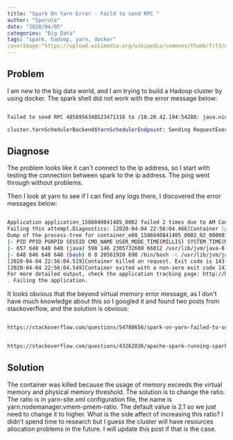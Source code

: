 ```yaml
---
title: "Spark On Yarn Error - Faild to send RPC "
author: "Sporule"
date: "2020/04/05"
categories: "Big Data"
tags: "spark, hadoop, yarn, docker"
coverImage:"https://upload.wikimedia.org/wikipedia/commons/thumb/f/f3/Apache_Spark_logo.svg/1920px-Apache_Spark_logo.svg.png"
---
```



## Problem

I am new to the big data world, and I am trying to build a Hadoop cluster by using docker. The spark shell did not work with the error message below:


```bash

Failed to send RPC 4858956348523471318 to /10.20.42.194:54288: java.nio.channels.ClosedChannelException

cluster.YarnSchedulerBackend$YarnSchedulerEndpoint: Sending RequestExecutors(0,0,Map()) to AM was unsuccessful

```

## Diagnose

The problem looks like it can't connect to the ip address, so I start with testing the connection between spark to the ip address.
The ping went through without problems.

Then I look at yarn to see if I can find any logs there, I discovered the error messages below:

```bash

Application application_1586040841405_0002 failed 2 times due to AM Container for appattempt_1586040841405_0002_000002 exited with exitCode: -103
Failing this attempt.Diagnostics: [2020-04-04 22:56:04.466]Container [pid=648,containerID=container_e08_1586040841405_0002_02_000001] is running 71436800B beyond the 'VIRTUAL' memory limit. Current usage: 260.6 MB of 1 GB physical memory used; 2.2 GB of 2.1 GB virtual memory used. Killing container.
Dump of the process-tree for container_e08_1586040841405_0002_02_000001 :
|- PID PPID PGRPID SESSID CMD_NAME USER_MODE_TIME(MILLIS) SYSTEM_TIME(MILLIS) VMEM_USAGE(BYTES) RSSMEM_USAGE(PAGES) FULL_CMD_LINE
|- 657 648 648 648 (java) 598 146 2305732608 66012 /usr/lib/jvm/java-8-openjdk-amd64//bin/java -server -Xmx512m -Djava.io.tmpdir=/tmp/hadoop-root/nm-local-dir/usercache/root/appcache/application_1586040841405_0002/container_e08_1586040841405_0002_02_000001/tmp -Dspark.yarn.app.container.log.dir=/opt/hadoop-3.1.1/logs/userlogs/application_1586040841405_0002/container_e08_1586040841405_0002_02_000001 org.apache.spark.deploy.yarn.ExecutorLauncher --arg a7dc3af52bc9:37231 --properties-file /tmp/hadoop-root/nm-local-dir/usercache/root/appcache/application_1586040841405_0002/container_e08_1586040841405_0002_02_000001/__spark_conf__/__spark_conf__.properties
|- 648 646 648 648 (bash) 0 0 20561920 698 /bin/bash -c /usr/lib/jvm/java-8-openjdk-amd64//bin/java -server -Xmx512m -Djava.io.tmpdir=/tmp/hadoop-root/nm-local-dir/usercache/root/appcache/application_1586040841405_0002/container_e08_1586040841405_0002_02_000001/tmp -Dspark.yarn.app.container.log.dir=/opt/hadoop-3.1.1/logs/userlogs/application_1586040841405_0002/container_e08_1586040841405_0002_02_000001 org.apache.spark.deploy.yarn.ExecutorLauncher --arg 'a7dc3af52bc9:37231' --properties-file /tmp/hadoop-root/nm-local-dir/usercache/root/appcache/application_1586040841405_0002/container_e08_1586040841405_0002_02_000001/__spark_conf__/__spark_conf__.properties 1> /opt/hadoop-3.1.1/logs/userlogs/application_1586040841405_0002/container_e08_1586040841405_0002_02_000001/stdout 2> /opt/hadoop-3.1.1/logs/userlogs/application_1586040841405_0002/container_e08_1586040841405_0002_02_000001/stderr
[2020-04-04 22:56:04.519]Container killed on request. Exit code is 143
[2020-04-04 22:56:04.549]Container exited with a non-zero exit code 143.
For more detailed output, check the application tracking page: http://historyserver:8188/applicationhistory/app/application_1586040841405_0002 Then click on links to logs of each attempt.
. Failing the application.

```

It looks obvious that the beyond virtual memory error message, as I don't have much knowledge about this so I googled it and found two posts from stackoverflow, and the solution is obvious:

```bash

https://stackoverflow.com/questions/54780656/spark-on-yarn-failed-to-send-rpc-and-slave-lost


https://stackoverflow.com/questions/43262836/apache-spark-running-spark-shell-on-yarn-error

```

## Solution

The container was killed because the usage of memory exceeds the virtual memory and physical memory threshold. The solution is to change the ratio.
The ratio is in yarn-site.xml configuration file, the name is yarn.nodemanager.vmem-pmem-ratio. The default value is 2.1 so we just need to change it to higher.
What is the side affect of increasing this ratio? I didn't spend time to research but I guess the cluster will have resources allocation problems in the future. I will update this post if that is the case.
